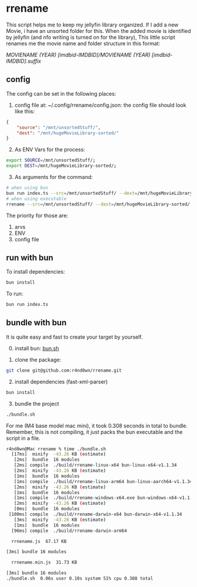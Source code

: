 # rrename

This script helps me to keep my jellyfin library organized. 
If I add a new Movie, i have an unsorted folder for this.
When the added movie is identified by jellyfin (and nfo writing is turned on for the library),
This little script renames me the movie name and folder structure in this format:

_MOVIENAME (YEAR) [imdbid-IMDBID]/MOVIENAME (YEAR) [imdbid-IMDBID].suffix_

## config
The config can be set in the following places:
1. config file at: ~/.config/rrename/config.json:
the config file should look like this:
```json
{
    "source": "/mnt/unsortedStuff/",
    "dest": "/mnt/hugeMovieLibrary-sorted/"
}
```
2. As ENV Vars for the process:
```bash
export SOURCE=/mnt/unsortedStuff/;
export DEST=/mnt/hugeMovieLibrary-sorted/;
```
3. As arguments for the command:
```bash
# when using bun
bun run index.ts --src=/mnt/unsortedStuff/ --dest=/mnt/hugeMovieLibrary-sorted/
# when using executable
rrename --src=/mnt/unsortedStuff/ --dest=/mnt/hugeMovieLibrary-sorted/
```

The priority for those are:
1. arvs
2. ENV
3. config file

## run with bun

To install dependencies:

```bash
bun install
```

To run:

```bash
bun run index.ts
```

## bundle with bun

It is quite easy and fast to create your target by yourself.

0. install bun:
[bun.sh](https://bun.sh)

1. clone the package:
```bash
git clone git@github.com:r4nd0wn/rrename.git
```

2. install dependencies (fast-xml-parser)
```bash
bun install
```

3. bundle the project
```bash
./bundle.sh
```

For me (M4 base model mac mini), it took 0.308 seconds in total to bundle. Remember, this is not compiling, it just packs the bun executable and the script in a file.
```bash
r4nd0wn@Mac rrename % time ./bundle.sh 
  [17ms]  minify  -43.26 KB (estimate)
   [2ms]  bundle  16 modules
   [2ms] compile  ./build/rrename-linux-x64 bun-linux-x64-v1.1.34
   [2ms]  minify  -43.26 KB (estimate)
   [1ms]  bundle  16 modules
   [1ms] compile  ./build/rrename-linux-arm64 bun-linux-aarch64-v1.1.34
   [2ms]  minify  -43.26 KB (estimate)
   [1ms]  bundle  16 modules
   [1ms] compile  ./build/rrename-windows-x64.exe bun-windows-x64-v1.1.34
   [2ms]  minify  -43.26 KB (estimate)
   [0ms]  bundle  16 modules
 [100ms] compile  ./build/rrename-darwin-x64 bun-darwin-x64-v1.1.34
   [3ms]  minify  -43.26 KB (estimate)
   [1ms]  bundle  16 modules
  [96ms] compile  ./build/rrename-darwin-arm64

  rrnename.js  67.17 KB

[3ms] bundle 16 modules

  rrnename.min.js  31.73 KB

[3ms] bundle 16 modules
./bundle.sh  0.06s user 0.10s system 51% cpu 0.308 total
```
